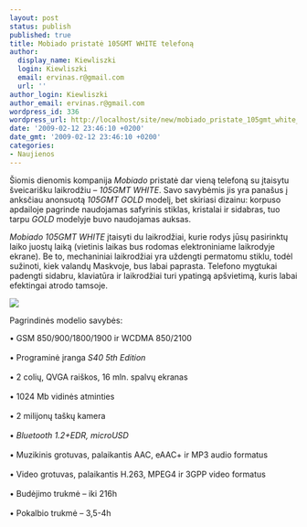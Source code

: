 ```yaml
---
layout: post
status: publish
published: true
title: Mobiado pristatė 105GMT WHITE telefoną
author:
  display_name: Kiewliszki
  login: Kiewliszki
  email: ervinas.r@gmail.com
  url: ''
author_login: Kiewliszki
author_email: ervinas.r@gmail.com
wordpress_id: 336
wordpress_url: http://localhost/site/new/mobiado_pristate_105gmt_white_telefona/
date: '2009-02-12 23:46:10 +0200'
date_gmt: '2009-02-12 23:46:10 +0200'
categories:
- Naujienos
---
```

<p>Šiomis dienomis kompanija <i>Mobiado</i> pristatė dar vieną telefoną su įtaisytu šveicarišku laikrodžiu – <i>105GMT WHITE</i>. Savo savybėmis jis yra panašus į anksčiau anonsuotą <i>105GMT GOLD</i> modelį, bet skiriasi dizainu: korpuso apdailoje pagrinde naudojamas safyrinis stiklas, kristalai ir sidabras, tuo tarpu <i>GOLD</i> modelyje buvo naudojamas auksas. </p>
<p><i>Mobiado 105GMT WHITE</i> įtaisyti du laikrodžiai, kurie rodys jūsų pasirinktų laiko juostų laiką (vietinis laikas bus rodomas elektroniniame laikrodyje ekrane). Be to, mechaniniai laikrodžiai yra uždengti permatomu stiklu, todėl sužinoti, kiek valandų Maskvoje, bus labai paprasta. Telefono mygtukai padengti sidabru, klaviatūra ir laikrodžiai turi ypatingą apšvietimą, kuris labai efektingai atrodo tamsoje.</p>
<p><img src="http://svarke.technews.lt/105" /></p>
<p>Pagrindinės modelio savybės:</p>
<p>• GSM 850/900/1800/1900 ir WCDMA 850/2100<br />
<br />• Programinė įranga <i>S40 5th Edition</i><br />
<br />• 2 colių, QVGA raiškos, 16 mln. spalvų ekranas<br />
<br />• 1024 Mb vidinės atminties<br />
<br />• 2 milijonų taškų kamera<br />
<br />• <i>Bluetooth 1.2+EDR, microUSD</i><br />
<br />• Muzikinis grotuvas, palaikantis AAC, eAAC+ ir MP3 audio formatus<br />
<br />• Video grotuvas, palaikantis H.263, MPEG4 ir 3GPP video formatus<br />
<br />• Budėjimo trukmė – iki 216h<br />
<br />• Pokalbio trukmė – 3,5-4h<br /></p>
